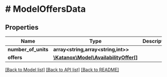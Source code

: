 # # ModelOffersData

## Properties

Name | Type | Description | Notes
------------ | ------------- | ------------- | -------------
**number_of_units** | **array<string,array<string,int>>** |  | [optional]
**offers** | [**\Katanox\Model\AvailabilityOffer[]**](AvailabilityOffer.md) |  | [optional]

[[Back to Model list]](../../README.md#models) [[Back to API list]](../../README.md#endpoints) [[Back to README]](../../README.md)
